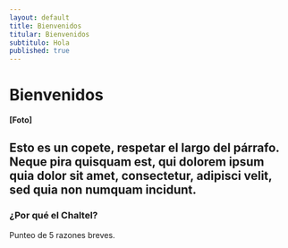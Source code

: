 ```yaml
---
layout: default
title: Bienvenidos
titular: Bienvenidos
subtitulo: Hola
published: true
---
```


# Bienvenidos
 
**[Foto]**

## Esto es un copete, respetar el largo del párrafo. Neque pira quisquam est, qui dolorem ipsum quia dolor sit amet, consectetur, adipisci velit, sed quia non numquam incidunt.

### ¿Por qué el Chaltel?

Punteo de 5 razones breves.
